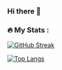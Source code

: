 ### Hi there 👋

<!--
**Ben-Atherton/Ben-Atherton** is a ✨ _special_ ✨ repository because its `README.md` (this file) appears on your GitHub profile.

Here are some ideas to get you started:

- 🔭 I’m currently working on ...
- 🌱 I’m currently learning ...
- 👯 I’m looking to collaborate on ...
- 🤔 I’m looking for help with ...
- 💬 Ask me about ...
- 📫 How to reach me: ...
- 😄 Pronouns: ...
- ⚡ Fun fact: ...
-->

### :fire: My Stats :
[![GitHub Streak](https://github-readme-streak-stats.herokuapp.com/?user=Ben-Atherton)](https://git.io/streak-stats)

[![Top Langs](https://github-readme-stats.vercel.app/api/top-langs/?username=Ben-Atherton)](https://github.com/anuraghazra/github-readme-stats)
